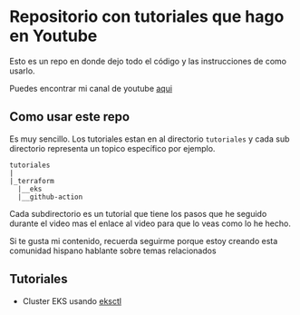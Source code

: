 # Repositorio con tutoriales que hago en Youtube

Esto es un repo en donde dejo todo el código y las instrucciones de como usarlo.

Puedes encontrar mi canal de youtube [aqui](https://www.youtube.com/@DaveOps)


## Como usar este repo

Es muy sencillo. Los tutoriales estan en al directorio ```tutoriales``` y cada sub directorio representa un topico específico por ejemplo.

```
tutoriales
|
|_terraform
  |__eks
  |__github-action
```
Cada subdirectorio es un tutorial que tiene los pasos que he seguido durante el video mas el enlace al video para que lo veas como lo he hecho.

Si te gusta mi contenido, recuerda seguirme porque estoy creando esta comunidad hispano hablante sobre temas relacionados 

## Tutoriales

- Cluster EKS usando [eksctl](tutoriales/kubernetes/eksctl/TUTORIAL.md)